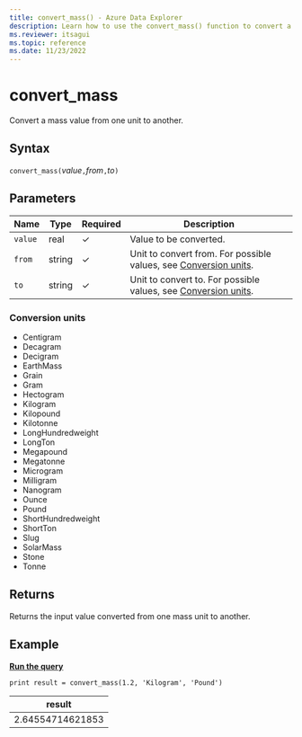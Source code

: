 ```yaml
---
title: convert_mass() - Azure Data Explorer
description: Learn how to use the convert_mass() function to convert a mass input value from one unit to another.
ms.reviewer: itsagui
ms.topic: reference
ms.date: 11/23/2022
---
```

# convert_mass

Convert a mass value from one unit to another.

## Syntax

`convert_mass(`*value*`,`*from*`,`*to*`)`

## Parameters

| Name | Type | Required | Description |
|--|--|--|--|
| `value` | real | &check; | Value to be converted. |
| `from` | string | &check; | Unit to convert from. For possible values, see [Conversion units](#conversion-units). |
| `to` | string | &check; | Unit to convert to. For possible values, see [Conversion units](#conversion-units). |

### Conversion units

* Centigram
* Decagram
* Decigram
* EarthMass
* Grain
* Gram
* Hectogram
* Kilogram
* Kilopound
* Kilotonne
* LongHundredweight
* LongTon
* Megapound
* Megatonne
* Microgram
* Milligram
* Nanogram
* Ounce
* Pound
* ShortHundredweight
* ShortTon
* Slug
* SolarMass
* Stone
* Tonne

## Returns

 Returns the input value converted from one mass unit to another.

## Example

[**Run the query**](https://dataexplorer.azure.com/clusters/help/databases/Samples?query=H4sIAAAAAAAAAysoyswrUShKLS7NKVGwVUjOzytLLSqJz00sLtYw1DPSUVD3zszJTy9KzFUHsgPyS/NS1DUBemVMijUAAAA=)

```kusto
print result = convert_mass(1.2, 'Kilogram', 'Pound')
```

|result|
|---|
|2.64554714621853|
